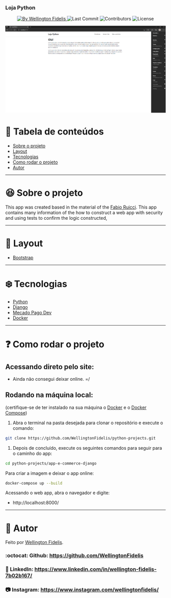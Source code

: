 <p align="center">
  <h3>Loja Python</h3>
</p>

<p align="center">
  <a href="https://github.com/WellingtonFidelis">
    <img alt="By Wellington Fidelis" src="https://img.shields.io/badge/made%20by-Wellington%20Fidelis-5965e0">
  </a>

  <img alt="Last Commit" src="https://img.shields.io/github/last-commit/WellingtonFidelis/python-projects?color=rgb(89,101,224)">

  <img alt="Contributors" src="https://img.shields.io/github/contributors/WellingtonFidelis/python-projects?color=rgb(89,101,224)">

  <img alt="License" src="https://img.shields.io/badge/license-MIT-%2304D361?color=rgb(89,101,224)">
</p>

<p align="center">
  <img src="./portifolio/home_1.png" />
</p>

# :pushpin: Tabela de conteúdos

* [Sobre o projeto](#satisfied-sobre-o-projeto)
* [Layout](#panda_face-layout)
* [Tecnologias](#snowflake-tecnologias)
* [Como rodar o projeto](#question-como-rodar-o-projeto)
* [Autor](#closed_book-autor)

---
# :satisfied: Sobre o projeto
This app was created based in the material of the [Fabio Ruicci](<https://www.youtube.com/c/FabioRuicciCursos/playlists>).
This app contains many information of the how to construct a web app with security and using tests to confirm the logic constructed,

---
# :panda_face: Layout
* [Bootstrap](https://getbootstrap.com/)

---
# :snowflake: Tecnologias
* [Python](https://www.python.org/)
* [Django](https://www.djangoproject.com/)
* [Mecado Pago Dev](https://www.mercadopago.com.br/developers/pt/guides)
* [Docker](https://www.docker.com/)

---
# :question: Como rodar o projeto
## Acessando direto pelo site:
* Ainda não consegui deixar online. =/

## Rodando na máquina local:
(certifique-se de ter instalado na sua máquina o [Docker](https://www.docker.com/) e o [Docker Compose](https://docs.docker.com/compose/install/))
1. Abra o terminal na pasta desejada para clonar o repositório e execute o comando:
``` bash
git clone https://github.com/WellingtonFidelis/python-projects.git
```
1. Depois de concluído, execute os seguintes comandos para seguir para o caminho do app:
``` bash
cd python-projects/app-e-commerce-django
```
Para criar a imagem e deixar o app online:
``` bash
docker-compose up --build
```
Acessando o web app, abra o navegador e digite:
* http://localhost:8000/

---
# :closed_book: Autor
Feito por [Wellington Fidelis](https://github.com/WellingtonFidelis).
### :octocat: Github: https://github.com/WellingtonFidelis
### :link: LinkedIn: https://www.linkedin.com/in/wellington-fidelis-7b02b167/
### :camera: Instagram: https://www.instagram.com/wellingtonfidelis/
